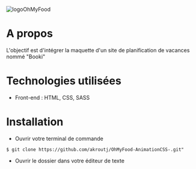 ![logoOhMyFood](https://github.com/akroutj/OhMyFood-AnimationCSS-/blob/master/images/logo/ohmyfood.png)



# A propos

L'objectif est d'intégrer la maquette d'un site de planification de vacances nommé "Booki"

# Technologies utilisées

* Front-end : HTML, CSS, SASS

# Installation

* Ouvrir votre terminal de commande

`$ git clone https://github.com/akroutj/OhMyFood-AnimationCSS-.git"`

* Ouvrir le dossier dans votre éditeur de texte

